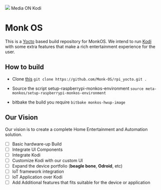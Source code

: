 <p allign="center">
  <img src="https://github.com/johansaji/rpi_yocot/blob/master/doc/img/monkos_transparent_logo.png" />
  <H>Media ON Kodi</H>
</p>

# Monk OS

This is a [Yocto](http://www.yoctoproject.org) based build repository for MonkOS. We intend to run [Kodi](https://kodi.tv/) with some extra features that make a rich entertainment experience for the user. 


## How to build

* Clone [this](https://github.com/Monk-OS/rpi_yocto)
  ``` git clone https://github.com/Monk-OS/rpi_yocto.git . ```

* Source the script setup-raspberrypi-monkos-environment
  ``` source meta-monkos/setup-raspberrypi-monkos-environment ```

* bitbake the build you require
  ``` bitbake monkos-hwup-image ```


## Our Vision
  Our vision is to create a complete Home Entertainment and Automation solution.

 - [ ] Basic hardware-up Build
 - [ ] Integrate UI Components
 - [ ] Integrate Kodi
 - [ ] Customize Kodi with our custom UI
 - [ ] Expand the device portfolio (**beagle bone**, **Odroid**, etc)
 - [ ] IoT framework integration
 - [ ] IoT Application over Kodi
 - [ ] Add Additional features that fits suitable for the device or application
